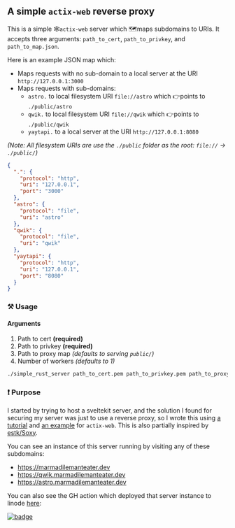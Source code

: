 A simple `actix-web` reverse proxy
-----------

This is a simple 🕸`actix-web` server which 🗺maps subdomains to URIs. It accepts three arguments: `path_to_cert`, `path_to_privkey`, and `path_to_map.json`. 

Here is an example JSON map which:
- Maps requests with no sub-domain to a local server at the URI `http://127.0.0.1:3000`
- Maps requests with sub-domains:
  - `astro.` to local filesystem URI `file://astro` which 👉points to `./public/astro`
  - `qwik.` to local filesystem URI `file://qwik` which 👉points to `./public/qwik`
  - `yaytapi.` to a local server at the URI `http://127.0.0.1:8080`
  
_(Note: All filesystem URIs are use the `./public` folder as the root: `file://` -> `./public/`)_

```json
{
  ".": {
    "protocol": "http",
    "uri": "127.0.0.1",
    "port": "3000"
  },
  "astro": {
    "protocol": "file",
    "uri": "astro"
  },
  "qwik": {
    "protocol": "file",
    "uri": "qwik"
  },
  "yaytapi": {
    "protocol": "http",
    "uri": "127.0.0.1",
    "port": "8080"
  }
}
```

### ⚒ Usage

#### Arguments

1. Path to cert **(required)**
2. Path to privkey **(required)**
3. Path to proxy map _(defaults to serving `public/`)_
4. Number of workers _(defaults to 1)_

```bash
./simple_rust_server path_to_cert.pem path_to_privkey.pem path_to_proxy_map.json 1
```

### ❗ Purpose

I started by trying to host a sveltekit server, and the solution I found for securing my server was just to use a reverse proxy, so I wrote this using [a tutorial](https://prestonfrom.com/how_to_ssl.html) and [an example](https://github.com/actix/examples/blob/master/https-tls/rustls/src/main.rs#L45) for `actix-web`. This is also partially inspired by [estk/Soxy](https://github.com/estk/soxy).

You can see an instance of this server running by visiting any of these subdomains:
 - https://marmadilemanteater.dev
 - https://qwik.marmadilemanteater.dev
 - https://astro.marmadilemanteater.dev
 
You can also see the GH action which deployed that server instance to linode [here](https://github.com/MarmadileManteater/my-linode-deployments/actions/workflows/marmadilemanteater-dev.yml):

[![badge](https://github.com/MarmadileManteater/my-linode-deployments/actions/workflows/marmadilemanteater-dev.yml/badge.svg)](https://github.com/MarmadileManteater/my-linode-deployments/actions/workflows/marmadilemanteater-dev.yml)
